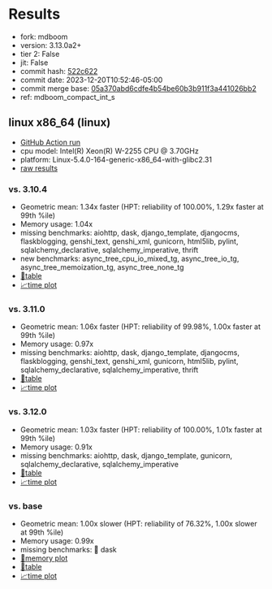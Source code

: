 # Results

- fork: mdboom
- version: 3.13.0a2+
- tier 2: False
- jit: False
- commit hash: [522c622](https://github.com/mdboom/cpython/commit/522c622)
- commit date: 2023-12-20T10:52:46-05:00
- commit merge base: [05a370abd6cdfe4b54be60b3b911f3a441026bb2](https://github.com/mdboom/cpython/commit/05a370abd6cdfe4b54be60b3b911f3a441026bb2)
- ref: mdboom_compact_int_s

## linux x86_64 (linux)

- [GitHub Action run](https://github.com/faster-cpython/benchmarking/actions/runs/7277743215)
- cpu model: Intel(R) Xeon(R) W-2255 CPU @ 3.70GHz
- platform: Linux-5.4.0-164-generic-x86_64-with-glibc2.31
- [raw results](bm-20231220-linux-x86_64-mdboom-mdboom_compact_int_s-3.13.0a2%2B-522c622.json)

### vs. 3.10.4

- Geometric mean: 1.34x faster (HPT: reliability of 100.00%, 1.29x faster at 99th %ile)
- Memory usage: 1.04x
- missing benchmarks: aiohttp, dask, django_template, djangocms, flaskblogging, genshi_text, genshi_xml, gunicorn, html5lib, pylint, sqlalchemy_declarative, sqlalchemy_imperative, thrift
- new benchmarks: async_tree_cpu_io_mixed_tg, async_tree_io_tg, async_tree_memoization_tg, async_tree_none_tg
- [📄table](bm-20231220-linux-x86_64-mdboom-mdboom_compact_int_s-3.13.0a2%2B-522c622-vs-3.10.4.md)
- [📈time plot](bm-20231220-linux-x86_64-mdboom-mdboom_compact_int_s-3.13.0a2%2B-522c622-vs-3.10.4.png)

### vs. 3.11.0

- Geometric mean: 1.06x faster (HPT: reliability of 99.98%, 1.00x faster at 99th %ile)
- Memory usage: 0.97x
- missing benchmarks: aiohttp, dask, django_template, djangocms, flaskblogging, genshi_text, genshi_xml, gunicorn, html5lib, pylint, sqlalchemy_declarative, sqlalchemy_imperative, thrift
- [📄table](bm-20231220-linux-x86_64-mdboom-mdboom_compact_int_s-3.13.0a2%2B-522c622-vs-3.11.0.md)
- [📈time plot](bm-20231220-linux-x86_64-mdboom-mdboom_compact_int_s-3.13.0a2%2B-522c622-vs-3.11.0.png)

### vs. 3.12.0

- Geometric mean: 1.03x faster (HPT: reliability of 100.00%, 1.01x faster at 99th %ile)
- Memory usage: 0.91x
- missing benchmarks: aiohttp, dask, django_template, gunicorn, sqlalchemy_declarative, sqlalchemy_imperative
- [📄table](bm-20231220-linux-x86_64-mdboom-mdboom_compact_int_s-3.13.0a2%2B-522c622-vs-3.12.0.md)
- [📈time plot](bm-20231220-linux-x86_64-mdboom-mdboom_compact_int_s-3.13.0a2%2B-522c622-vs-3.12.0.png)

### vs. base

- Geometric mean: 1.00x slower (HPT: reliability of 76.32%, 1.00x slower at 99th %ile)
- Memory usage: 0.99x
- missing benchmarks: 🔴 dask
- [🧠memory plot](bm-20231220-linux-x86_64-mdboom-mdboom_compact_int_s-3.13.0a2%2B-522c622-vs-base-mem.png)
- [📄table](bm-20231220-linux-x86_64-mdboom-mdboom_compact_int_s-3.13.0a2%2B-522c622-vs-base.md)
- [📈time plot](bm-20231220-linux-x86_64-mdboom-mdboom_compact_int_s-3.13.0a2%2B-522c622-vs-base.png)

